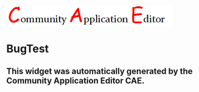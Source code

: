 ![CAE](https://github.com/PhilCAEOrg/application-308/blob/gh-pages/frontendComponent-325/img/logo.png)  

BugTest
===================


This widget was automatically generated by the Community Application Editor CAE.  
---------------
